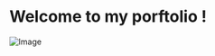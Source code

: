 # Welcome to my porftolio !

![Image](https://github.com/user-attachments/assets/82b01ee7-b80f-42b3-bc81-f1d2948ecb6f)
